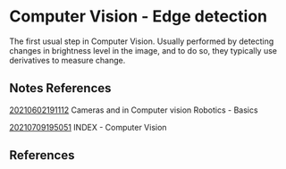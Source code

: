---
---
# Computer Vision - Edge detection

The first usual step in Computer Vision. Usually performed by detecting
changes in brightness level in the image, and to do so, they typically
use derivatives to measure change.

## Notes References

[20210602191112](/notes/20210602191112) Cameras and in Computer vision Robotics - Basics

[20210709195051](/notes/20210709195051) INDEX - Computer Vision

## References
